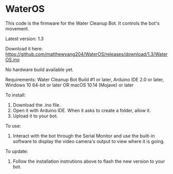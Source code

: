 # WaterOS
This code is the firmware for the Water Cleanup Bot. It controls the bot's movement.

Latest version: 1.3

Download it here:
https://github.com/matthewyang204/WaterOS/releases/download/1.3/WaterOS.ino

No hardware build available yet.

Requirements:
Water Cleanup Bot Build #1 or later,
Arduino IDE 2.0 or later,
Windows 10 64-bit or later OR macOS 10.14 (Mojave) or later

To install:
1. Download the .ino file.
2. Open it with Arduino IDE. When it asks to create a folder, allow it.
3. Upload it to your bot.

To use:
1. Interact with the bot through the Serial Monitor and use the built-in software to display the video camera's output to view where it is going.

To update:
1. Follow the installation instrutions above to flash the new version to your bot.
